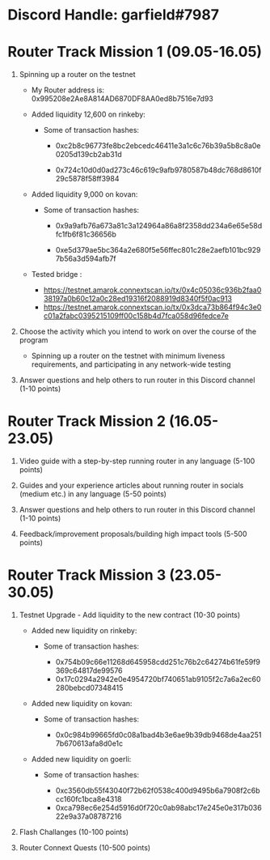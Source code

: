 # Discord Handle: garfield#7987
# Router Track Mission 1 (09.05-16.05)

1) Spinning up a router on the testnet

    - My Router address is: 0x995208e2Ae8A814AD6870DF8AA0ed8b7516e7d93

     - Added liquidity 12,600 on rinkeby:
     
       - Some of transaction hashes:

           - 0xc2b8c96773fe8bc2ebcedc46411e3a1c6c76b39a5b8c8a0e0205d139cb2ab31d

          - 0x724c10d0d0ad273c46c619c9afb9780587b48dc768d8610f29c5878f58ff3984
           

   - Added liquidity 9,000 on kovan:
     
       - Some of transaction hashes:

           - 0x9a9afb76a673a81c3a124964a86a8f2358dd234a6e65e58dfc1fb6f81c36656b

           - 0xe5d379ae5bc364a2e680f5e56ffec801c28e2aefb101bc9297b56a3d594afb7f

          


        


     
         
   - Tested bridge : 
  
      - https://testnet.amarok.connextscan.io/tx/0x4c05036c936b2faa038197a0b60c12a0c28ed19316f2088919d8340f5f0ac913
      - https://testnet.amarok.connextscan.io/tx/0x3dca73b864f94c3e0c01a2fabc0395215109ff00c158b4d7fca058d96fedce7e





         
2) Choose the activity which you intend to work on over the course of the program


     - Spinning up a router on the testnet with minimum liveness requirements, and participating in any network-wide testing


3) Answer questions and help others to run router in this Discord channel (1-10 points)





# Router Track Mission 2 (16.05-23.05)

1) Video guide with a step-by-step running router in any language (5-100 points)



2) Guides and your experience articles about running router in socials (medium etc.) in any language (5-50 points)



3) Answer questions and help others to run router in this Discord channel (1-10 points)



4) Feedback/improvement proposals/building high impact tools (5-500 points)

# Router Track Mission 3 (23.05-30.05)

1) Testnet Upgrade - Add liquidity to the new contract (10-30 points)


     - Added new liquidity on rinkeby:
        
        - Some of transaction hashes:
        
          - 0x754b09c66e11268d645958cdd251c76b2c64274b61fe59f9369c64817de99576
          - 0x17c0294a2942e0e4954720bf740651ab9105f2c7a6a2ec60280bebcd07348415
   
       



    - Added new liquidity on kovan:

      - Some of transaction hashes:

         - 0x0c984b99665fd0c08a1bad4b3e6ae9b39db9468de4aa2517b670613afa8d0e1c



   - Added new liquidity on goerli:

     - Some of transaction hashes:

       - 0xc3560db55f43040f72b62f0538c400d9495b6a7908f2c6bcc160fc1bca8e4318
       - 0xca798ec6e254d5916d0f720c0ab98abc17e245e0e317b03622e9a37a08787216



2) Flash Challanges (10-100 points)

3) Router Connext Quests (10-500 points)
